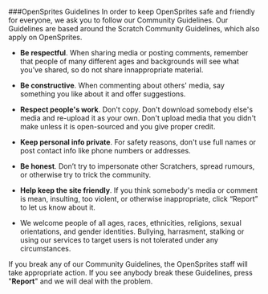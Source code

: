###OpenSprites Guidelines
In order to keep OpenSprites safe and friendly for everyone, we ask you to follow our Community Guidelines. Our Guidelines are based around the Scratch Community 
Guidelines, which also apply on OpenSprites.

* **Be respectful**. When sharing media or posting comments, remember that people of many different ages and backgrounds will see what you’ve shared, so do not share innappropriate material.

* **Be constructive**. When commenting about others' media, say something you like about it and offer suggestions.

* **Respect people's work**. Don't copy. Don't download somebody else's media and re-upload it as your own. Don't upload media that you didn't make unless it is open-sourced and you give proper credit.

* **Keep personal info private**. For safety reasons, don't use full names or post contact info like phone numbers or addresses.

* **Be honest**. Don’t try to impersonate other Scratchers, spread rumours, or otherwise try to trick the community.

* **Help keep the site friendly**. If you think somebody's media or comment is mean, insulting, too violent, or otherwise inappropriate, click “Report” to let us know about it.

* We welcome people of all ages, races, ethnicities, religions, sexual orientations, and gender identities. Bullying, harrasment, stalking or using our services to target users is not tolerated under any circumstances.

If you break any of our Community Guidelines, the OpenSprites staff will take appropriate action. If you see anybody break these Guidelines, press "**Report**" and we will deal with the problem.
